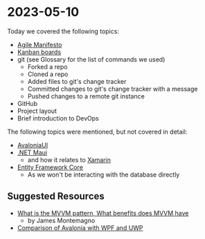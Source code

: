 # 2023-05-10

Today we covered the following topics:

- [Agile Manifesto](https://agilemanifesto.org/)
- [Kanban boards](https://www.atlassian.com/agile/kanban/)
- git (see Glossary for the list of commands we used)
  - Forked a repo
  - Cloned a repo
  - Added files to git's change tracker
  - Committed changes to git's change tracker with a message
  - Pushed changes to a remote git instance
- GitHub
- Project layout
- Brief introduction to DevOps

The following topics were mentioned, but not covered in detail:

- [AvaloniaUI](https://avaloniaui.net/)
- [.NET Maui](https://learn.microsoft.com/en-us/dotnet/maui/what-is-maui)
  - and how it relates to [Xamarin](https://dotnet.microsoft.com/en-us/apps/xamarin)
- [Entity Framework Core](https://learn.microsoft.com/en-us/ef/core/)
  - As we won't be interacting with the database directly

## Suggested Resources

- [What is the MVVM pattern, What benefits does MVVM have](https://www.youtube.com/watch?v=AXpTeiWtbC8)
  - by James Montemagno
- [Comparison of Avalonia with WPF and UWP](https://docs.avaloniaui.net/guides/developer-guides/comparison-of-avalonia-with-wpf-and-uwp)
